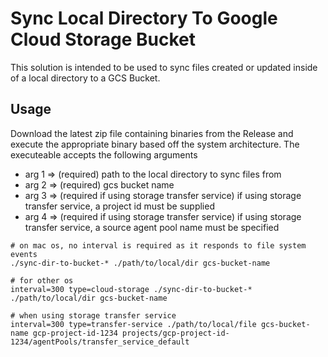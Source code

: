 # Sync Local Directory To Google Cloud Storage Bucket

This solution is intended to be used to sync files created or updated inside of a local directory to a GCS Bucket. 

## Usage

Download the latest zip file containing binaries from the Release and execute the appropriate binary based off the system architecture. The executeable accepts the following arguments

- arg 1 => (required) path to the local directory to sync files from
- arg 2 => (required) gcs bucket name
- arg 3 => (required if using storage transfer service) if using storage transfer service, a project id must be supplied
- arg 4 => (required if using storage transfer service) if using storage transfer service, a source agent pool name must be specified

```
# on mac os, no interval is required as it responds to file system events
./sync-dir-to-bucket-* ./path/to/local/dir gcs-bucket-name 

# for other os
interval=300 type=cloud-storage ./sync-dir-to-bucket-* ./path/to/local/dir gcs-bucket-name

# when using storage transfer service
interval=300 type=transfer-service ./path/to/local/file gcs-bucket-name gcp-project-id-1234 projects/gcp-project-id-1234/agentPools/transfer_service_default
```
